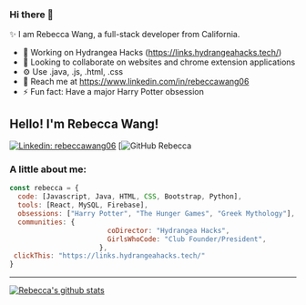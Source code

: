 ### Hi there 👋

✨ I am Rebecca Wang, a full-stack developer from California. 

- 🌱 Working on Hydrangea Hacks (https://links.hydrangeahacks.tech/)
- 👯 Looking to collaborate on websites and chrome extension applications
- ⚙️  Use  .java, .js, .html, .css
- 💬 Reach me at https://www.linkedin.com/in/rebeccawang06
- ⚡ Fun fact: Have a major Harry Potter obsession 

<h2> Hello! I'm Rebecca Wang! </h2>


[![Linkedin: rebeccawang06](https://img.shields.io/badge/-rebeccawang06-blue?style=flat-square&logo=Linkedin&logoColor=white&link=https://www.linkedin.com/in/rebeccawang06/)](https://www.linkedin.com/in/rebeccawang06/)
[![GitHub Rebecca](https://github.com/rebeccawang06)


### A little about me: 

```javascript
const rebecca = {
  code: [Javascript, Java, HTML, CSS, Bootstrap, Python],
  tools: [React, MySQL, Firebase],
  obsessions: ["Harry Potter", "The Hunger Games", "Greek Mythology"],
  communities: {
                        coDirector: "Hydrangea Hacks",
                        GirlsWhoCode: "Club Founder/President",
                      },
 clickThis: "https://links.hydrangeahacks.tech/"
}
```

---


[![Rebecca's github stats](https://github-readme-stats.vercel.app/api?username=rebeccawang06)](https://github.com/rebeccawang06/github-readme-stats)
